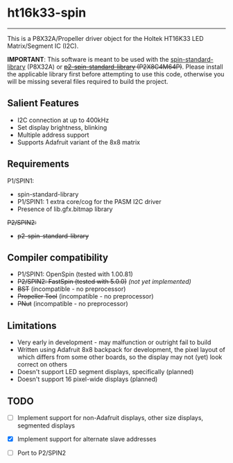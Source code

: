 # ht16k33-spin 
--------------

This is a P8X32A/Propeller driver object for the Holtek HT16K33 LED Matrix/Segment IC (I2C).

**IMPORTANT**: This software is meant to be used with the [spin-standard-library](https://github.com/avsa242/spin-standard-library) (P8X32A) or ~~[p2-spin-standard-library](https://github.com/avsa242/p2-spin-standard-library) (P2X8C4M64P)~~. Please install the applicable library first before attempting to use this code, otherwise you will be missing several files required to build the project.

## Salient Features

* I2C connection at up to 400kHz
* Set display brightness, blinking
* Multiple address support
* Supports Adafruit variant of the 8x8 matrix

## Requirements

P1/SPIN1:
* spin-standard-library
* P1/SPIN1: 1 extra core/cog for the PASM I2C driver
* Presence of lib.gfx.bitmap library

~~P2/SPIN2:~~
* ~~p2-spin-standard-library~~

## Compiler compatibility

* P1/SPIN1: OpenSpin (tested with 1.00.81)
* ~~P2/SPIN2: FastSpin (tested with 5.0.0)~~ _(not yet implemented)_
* ~~BST~~ (incompatible - no preprocessor)
* ~~Propeller Tool~~ (incompatible - no preprocessor)
* ~~PNut~~ (incompatible - no preprocessor)

## Limitations

* Very early in development - may malfunction or outright fail to build
* Written using Adafruit 8x8 backpack for development, the pixel layout of which differs from some other boards, so the display may not (yet) look correct on others
* Doesn't support LED segment displays, specifically (planned)
* Doesn't support 16 pixel-wide displays (planned)

## TODO

- [ ] Implement support for non-Adafruit displays, other size displays, segmented displays
- [x] Implement support for alternate slave addresses
- [ ] Port to P2/SPIN2

